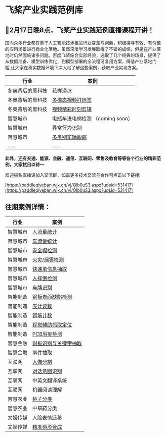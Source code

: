 # 飞桨产业实践范例库

## 🎉**2月17日晚8点**，飞桨产业实践范例直播课程开讲！

国内众多行业都在基于人工智能技术推进行业变革与创新，积极探寻有效、有价值的应用场景进行商业化落地。虽然深度学习发展取得了不错的成绩，但是在产业落地时仍然面临诸多问题。百度飞桨结合实际经验，选取了几个经典的场景，提供了从数据准备、模型训练优化，到模型部署的全流程可复用方案，降低产业落地门槛,让大家在真实数据环境下深入地了解这些案例，获取产业实现方案。

| 行业             | 案例                                                         |
| ---------------- | ------------------------------------------------------------ |
| 冬奥背后的黑科技 | [花样滑冰](https://github.com/PaddlePaddle/awesome-DeepLearning/tree/master/Paddle_Industry_Practice_Sample_Library/Figure_Skating) |
| 冬奥背后的黑科技 | [多模态视频打标签](https://github.com/PaddlePaddle/awesome-DeepLearning/tree/master/Paddle_Industry_Practice_Sample_Library/MultimodalVideoTag) |
| 冬奥背后的黑科技 | [视频精彩时刻剪辑](https://github.com/PaddlePaddle/awesome-DeepLearning/tree/master/Paddle_Industry_Practice_Sample_Library/Football_Action) |
| 智慧城市         | 电瓶车进电梯检测 （coming soon）                             |
| 智慧城市         | [异常行为识别](https://github.com/PaddlePaddle/awesome-DeepLearning/tree/master/Paddle_Industry_Practice_Sample_Library/Abnormal_Action_Detection) |
| 智慧城市         | [多类别车辆跟踪](https://github.com/PaddlePaddle/awesome-DeepLearning/tree/master/Paddle_Industry_Practice_Sample_Library/Multi-Class_Vehicle_Tracking) |
| ......           | ......                                                       |

**此外，还有交通、能源、金融、通信、互联网、零售及教育等等各个行业的精彩范例，大家拭目以待～**

欢迎报名直播课加入交流群，如需更多技术交流与合作可点击以下链接:

[https://paddleqiyeban.wjx.cn/vj/Qlb0uS3.aspx?udsid=531417](https://paddleqiyeban.wjx.cn/vj/Qlb0uS3.aspx?udsid=531417)



## 往期案例详情：

| 行业     | 案例                                                         |
| -------- | ------------------------------------------------------------ |
| 智慧城市 | [人流量统计](https://github.com/PaddlePaddle/awesome-DeepLearning/tree/master/Paddle_Industry_Practice_Sample_Library/Pedestrian_Detection_and_Tracking) |
| 智慧城市 | [车流量统计](https://github.com/PaddlePaddle/awesome-DeepLearning/tree/master/Paddle_Industry_Practice_Sample_Library/Vehicle_Detection_and_Tracking) |
| 智慧城市 | [安全帽检测](https://github.com/PaddlePaddle/awesome-DeepLearning/tree/master/Paddle_Industry_Practice_Sample_Library/Hemtle%20Detection) |
| 智慧城市 | [火灾/烟雾检测](https://github.com/PaddlePaddle/awesome-DeepLearning/tree/master/Paddle_Industry_Practice_Sample_Library/Fire_and_Smoke_Detection) |
| 智慧城市 | [快递单信息抽取](https://github.com/PaddlePaddle/awesome-DeepLearning/tree/master/Paddle_Industry_Practice_Sample_Library/Waybill_Information_Extraction) |
| 智慧城市 | [人摔倒检测](https://github.com/PaddlePaddle/awesome-DeepLearning/tree/master/Paddle_Industry_Practice_Sample_Library/Fall_Identify) |
| 智慧城市 | [车牌识别]()                                                 |
| 智能制造 | [钢板表面缺陷检测](https://github.com/PaddlePaddle/awesome-DeepLearning/tree/master/Paddle_Industry_Practice_Sample_Library/paddlex_steel_defect_seg-master) |
| 智能制造 | [表计读数](https://github.com/PaddlePaddle/awesome-DeepLearning/tree/master/Paddle_Industry_Practice_Sample_Library/meter_reader) |
| 智能制造 | [钢筋计数](https://github.com/PaddlePaddle/awesome-DeepLearning/tree/master/Paddle_Industry_Practice_Sample_Library/rebar_count) |
| 智能制造 | [视觉辅助抓取定位](https://github.com/PaddlePaddle/awesome-DeepLearning/tree/master/Paddle_Industry_Practice_Sample_Library/robot_grab) |
| 智能制造 | [PCB瑕疵检测](https://github.com/PaddlePaddle/awesome-DeepLearning/tree/master/Paddle_Industry_Practice_Sample_Library/PCB_Fault_Detection) |
| 智慧金融 | [财报识别与关键字抽取](https://github.com/PaddlePaddle/awesome-DeepLearning/tree/master/Paddle_Industry_Practice_Sample_Library/Report_Recognition_and_Analysis) |
| 智慧金融 | [事件抽取](https://github.com/PaddlePaddle/awesome-DeepLearning/tree/master/Paddle_Industry_Practice_Sample_Library/nlp_projects/event_extraction/ernie) |
| 互联网   | [人像分割](https://github.com/PaddlePaddle/awesome-DeepLearning/tree/master/Paddle_Industry_Practice_Sample_Library/HumanSeg) |
| 互联网   | [对话意图识别](https://github.com/PaddlePaddle/awesome-DeepLearning/tree/master/Paddle_Industry_Practice_Sample_Library/nlp_projects/nlu/ernie) |
| 互联网   | 中英文翻译系统                                               |
| 互联网   | 机器阅读理解                                                 |
| 智慧农业 | [桃子分类](https://github.com/PaddlePaddle/awesome-DeepLearning/tree/master/Paddle_Industry_Practice_Sample_Library/Peach_Classify) |
| 智慧农业 | 中草药分类                                                   |
| 文娱传媒 | [人脸表情迁移](https://github.com/PaddlePaddle/awesome-DeepLearning/tree/master/Paddle_Industry_Practice_Sample_Library/Motion_Driving) |
| 文娱传媒 | [精准唇形合成](https://github.com/PaddlePaddle/awesome-DeepLearning/tree/master/Paddle_Industry_Practice_Sample_Library/Lip-syncing) |



